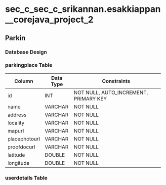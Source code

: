 # sec_c_sec_c_srikannan.esakkiappan__corejava_project_2
## Parkin
### Database Design

### parkingplace Table

| Column          | Data Type | Constraints                         |
|-----------------|-----------|-------------------------------------|
| id              | INT       | NOT NULL, AUTO_INCREMENT, PRIMARY KEY |
| name            | VARCHAR   | NOT NULL                            |
| address         | VARCHAR   | NOT NULL                            |
| locality        | VARCHAR   | NOT NULL                            |
| mapurl          | VARCHAR   | NOT NULL                            |
| placephotourl   | VARCHAR   | NOT NULL                            |
| proofdocurl     | VARCHAR   | NOT NULL                            |
| latitude        | DOUBLE    | NOT NULL                            |
| longitude       | DOUBLE    | NOT NULL                            |

### userdetails Table


